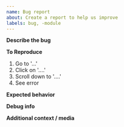 ```yaml
---
name: Bug report
about: Create a report to help us improve
labels: bug, -module
---
```


**Describe the bug**
<!-- A clear and concise description of what the bug is. -->

**To Reproduce**
<!-- Steps to reproduce the behavior: -->

1. Go to '...'
2. Click on '....'
3. Scroll down to '....'
4. See error

**Expected behavior**
<!-- A clear and concise description of what you expected to happen. -->

**Debug info**
<!-- A screenshot or copy of the `;tsc` command output is required for valid bug reports -->

**Additional context / media**
<!-- Add any other context about the problem here, such as a video or screenshot. -->

